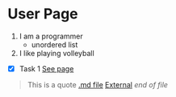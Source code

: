 # User Page
1. I am a programmer
   - unordered list
2. I like playing volleyball
- [x] Task 1
[See page](#user--page)
> This is a quote
[.md file](README.md)
[External](http://github.com)
_end of file_
